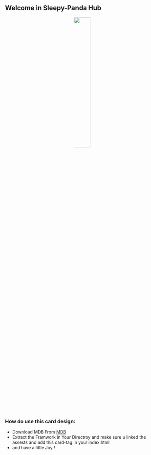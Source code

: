 
## Welcome in Sleepy-Panda Hub
<p align="center" width="100%">
  <img  width="33%" src="https://previews.dropbox.com/p/thumb/ABpgk0fNsaKp9oHt8vJh0qcsT0N716NdfJHIUPD1PpyP7HymH0J3dE2DSJ8JIkSnub669SBsZyAwF1C7xRETmi55AybsHe64HE-6QYwVJTDGwclWPym61tnUMGEbDhES3KLFBO1kE_7RKSUcj2sXkpU0ox3ixPFBvi62D4qzJGViaXwCjcrFyKyt44LyQgR4dmVI3OKnV8fh8YbyCTz9tN_DA27HojfMI9WiloyEiGVU0LUQi6Th_tFgAXs1ja9Q6ZMWUrLAByQZvKy9bNW0UZP1uXzPx1WWdSJguamHIijZhNft-xu1HqRayRZXaIxMd3x-er5dR_VOXvQ_2sr4b5i9Hw1KVh7zY8pt7K7t_CVlfpIOPj3PiYYXtvowOfO7E6c-k1X5ClmnhnBP8e6Qn9SS/p.png" />
</p>

### How do use this card design:
- Download MDB From   [MDB](https://mdbootstrap.com/docs/standard/getting-started/installation/)
- Extract the Framwork in Your Directroy and make sure u linked the assests and add this card-tag in your index.html
- and have a little Joy !
